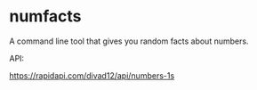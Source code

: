 # numfacts
A command line tool that gives you random facts about numbers.

API:

https://rapidapi.com/divad12/api/numbers-1s
